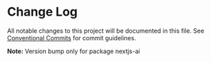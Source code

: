 # Change Log

All notable changes to this project will be documented in this file.
See [Conventional Commits](https://conventionalcommits.org) for commit guidelines.

**Note:** Version bump only for package nextjs-ai

